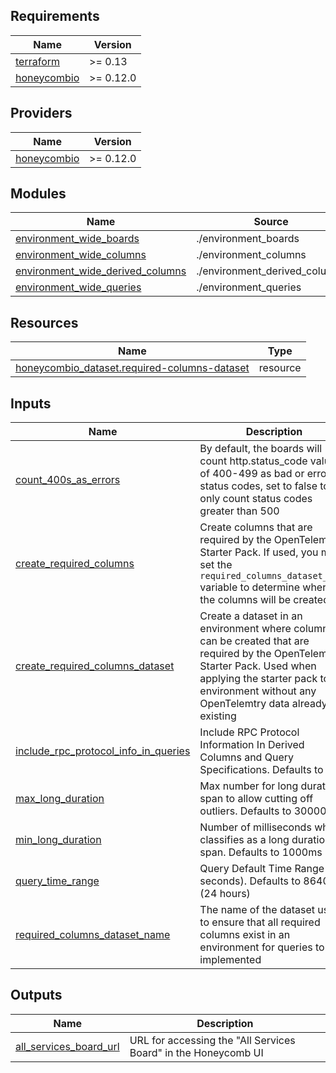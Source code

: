 <!-- BEGIN_TF_DOCS -->
## Requirements

| Name | Version |
|------|---------|
| <a name="requirement_terraform"></a> [terraform](#requirement\_terraform) | >= 0.13 |
| <a name="requirement_honeycombio"></a> [honeycombio](#requirement\_honeycombio) | >= 0.12.0 |

## Providers

| Name | Version |
|------|---------|
| <a name="provider_honeycombio"></a> [honeycombio](#provider\_honeycombio) | >= 0.12.0 |

## Modules

| Name | Source | Version |
|------|--------|---------|
| <a name="module_environment_wide_boards"></a> [environment\_wide\_boards](#module\_environment\_wide\_boards) | ./environment_boards | n/a |
| <a name="module_environment_wide_columns"></a> [environment\_wide\_columns](#module\_environment\_wide\_columns) | ./environment_columns | n/a |
| <a name="module_environment_wide_derived_columns"></a> [environment\_wide\_derived\_columns](#module\_environment\_wide\_derived\_columns) | ./environment_derived_columns | n/a |
| <a name="module_environment_wide_queries"></a> [environment\_wide\_queries](#module\_environment\_wide\_queries) | ./environment_queries | n/a |

## Resources

| Name | Type |
|------|------|
| [honeycombio_dataset.required-columns-dataset](https://registry.terraform.io/providers/honeycombio/honeycombio/latest/docs/resources/dataset) | resource |

## Inputs

| Name | Description | Type | Default | Required |
|------|-------------|------|---------|:--------:|
| <a name="input_count_400s_as_errors"></a> [count\_400s\_as\_errors](#input\_count\_400s\_as\_errors) | By default, the boards will count http.status\_code values of 400-499 as bad or error status codes, set to false to only count status codes greater than 500 | `bool` | `true` | no |
| <a name="input_create_required_columns"></a> [create\_required\_columns](#input\_create\_required\_columns) | Create columns that are required by the OpenTelemetry Starter Pack. If used, you must set the `required_columns_dataset_name` variable to determine where the columns will be created | `bool` | `false` | no |
| <a name="input_create_required_columns_dataset"></a> [create\_required\_columns\_dataset](#input\_create\_required\_columns\_dataset) | Create a dataset in an environment where columns can be created that are required by the OpenTelemetry Starter Pack. Used when applying the starter pack to an environment without any OpenTelemtry data already existing | `bool` | `false` | no |
| <a name="input_include_rpc_protocol_info_in_queries"></a> [include\_rpc\_protocol\_info\_in\_queries](#input\_include\_rpc\_protocol\_info\_in\_queries) | Include RPC Protocol Information In Derived Columns and Query Specifications. Defaults to true | `bool` | `true` | no |
| <a name="input_max_long_duration"></a> [max\_long\_duration](#input\_max\_long\_duration) | Max number for long duration span to allow cutting off outliers. Defaults to 30000ms | `number` | `30000` | no |
| <a name="input_min_long_duration"></a> [min\_long\_duration](#input\_min\_long\_duration) | Number of milliseconds which classifies as a long duration span. Defaults to 1000ms | `number` | `1000` | no |
| <a name="input_query_time_range"></a> [query\_time\_range](#input\_query\_time\_range) | Query Default Time Range (in seconds). Defaults to 86400 (24 hours) | `number` | `86400` | no |
| <a name="input_required_columns_dataset_name"></a> [required\_columns\_dataset\_name](#input\_required\_columns\_dataset\_name) | The name of the dataset used to ensure that all required columns exist in an environment for queries to be implemented | `string` | `"-required-columns-"` | no |

## Outputs

| Name | Description |
|------|-------------|
| <a name="output_all_services_board_url"></a> [all\_services\_board\_url](#output\_all\_services\_board\_url) | URL for accessing the "All Services Board" in the Honeycomb UI |
<!-- END_TF_DOCS -->
